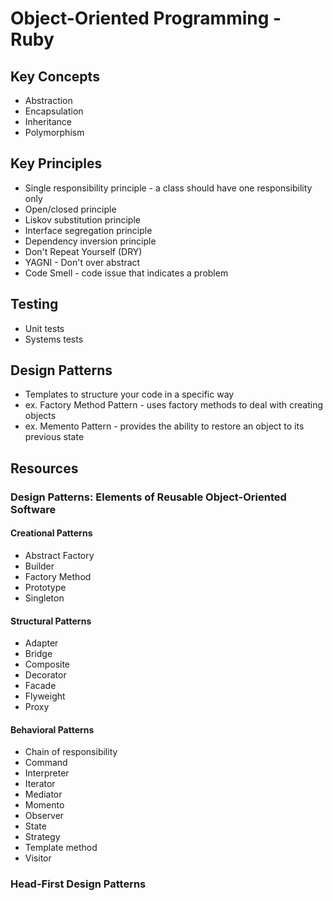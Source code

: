 # Object-Oriented Programming - Ruby

## Key Concepts

* Abstraction
* Encapsulation
* Inheritance
* Polymorphism

## Key Principles

* Single responsibility principle - a class should have one responsibility only
* Open/closed principle
* Liskov substitution principle
* Interface segregation principle
* Dependency inversion principle
* Don't Repeat Yourself (DRY)
* YAGNI - Don't over abstract
* Code Smell - code issue that indicates a problem

## Testing

* Unit tests
* Systems tests

## Design Patterns

* Templates to structure your code in a specific way
* ex. Factory Method Pattern - uses factory methods to deal with creating objects
* ex. Memento Pattern - provides the ability to restore an object to its previous state

## Resources

### Design Patterns: Elements of Reusable Object-Oriented Software

#### Creational Patterns

* Abstract Factory
* Builder
* Factory Method
* Prototype
* Singleton

#### Structural Patterns

* Adapter
* Bridge
* Composite
* Decorator
* Facade
* Flyweight
* Proxy

#### Behavioral Patterns

* Chain of responsibility
* Command
* Interpreter
* Iterator
* Mediator
* Momento
* Observer
* State
* Strategy
* Template method
* Visitor

### Head-First Design Patterns